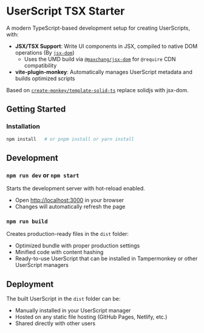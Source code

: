 # UserScript TSX Starter

A modern TypeScript-based development setup for creating UserScripts, with:

* **JSX/TSX Support**: Write UI components in JSX, compiled to native DOM operations (By [`jsx-dom`](https://github.com/alex-kinokon/jsx-dom))
  * Uses the UMD build via [`@maxchang/jsx-dom`](https://github.com/maxchang3/jsx-dom) for `@require` CDN compatibility
* **vite-plugin-monkey**: Automatically manages UserScript metadata and builds optimized scripts


Based on [`create-monkey/template-solid-ts`](https://github.com/lisonge/vite-plugin-monkey/tree/main/packages/create-monkey/template-solid-ts) replace solidjs with jsx-dom.

## Getting Started

### Installation

```bash
npm install   # or pnpm install or yarn install
```

## Development

### `npm run dev` or `npm start`

Starts the development server with hot-reload enabled.
- Open [http://localhost:3000](http://localhost:3000) in your browser
- Changes will automatically refresh the page

### `npm run build`

Creates production-ready files in the `dist` folder:
- Optimized bundle with proper production settings
- Minified code with content hashing
- Ready-to-use UserScript that can be installed in Tampermonkey or other UserScript managers

## Deployment

The built UserScript in the `dist` folder can be:
- Manually installed in your UserScript manager
- Hosted on any static file hosting (GitHub Pages, Netlify, etc.)
- Shared directly with other users
